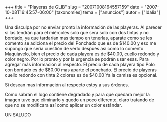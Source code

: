 +++
title = "Playeras de GLIB"
slug = "20071008164557159"
date = "2007-10-08T16:45:57-06:00"
[taxonomies]
tema = ["anuncios"]
autor = ["Idalia"]
+++

Una disculpa por no enviar pronto la información de las playeras. Al
parecer si las tendrán para el miércoles solo que será solo con dos
tintas y no bordado, ya que tardarían mas tiempo en tenerlas, aparate
como se les comento se adiciona el precio del Ponchado que es de $140.00
y eso me supongo que seria cuestión de verlo después así como lo comento
Maquiavelo, bien el precio de cada playera es de $40.00, cuello redondo
y color negro. Por lo pronto y por la urgencia se podrán usar esas. Para
agregar más información al respecto. El precio de cada playera tipo Polo
con bordado es de $80.00 mas aparte el ponchado. El precio de playeras
cuello redondo con tinta 2 colores es de $40.00 Ya la camisa es
opcional.

Si desean mas información al respecto estoy a sus órdenes.

Como sabrán el logo contiene degradado y para que quedara mejor la
imagen tuve que eliminarlo y quedo un poco diferente, claro tratando de
que no se modificara así como aplicar un color estándar.

UN SALUDO
